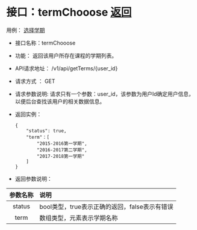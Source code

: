 # 接口：termChooose  [返回](../README.md)
用例： [选择学期](../yongli/学期选择.md)

- 接口名称：termChooose

- 功能：
  返回该用户所存在课程的学期列表。

- API请求地址：
  /v1/api/getTerms/{user_id}

- 请求方式 ：
  GET

- 请求参数说明:
  请求只有一个参数：user_id，该参数为用户Id确定用户信息，以便后台查找该用户的相关数据信息。

- 返回实例：

      {
          "status": true,
          "term"：[
              "2015-2016第一学期",
              "2016-2017第二学期",
              "2017-2018第一学期"
          ]
      }

- 返回参数说明：

|参数名称|说明|
|:---------:|:--------------------------------------------------------|
|status|bool类型，true表示正确的返回，false表示有错误|
|term|数组类型，元素表示学期名称|

